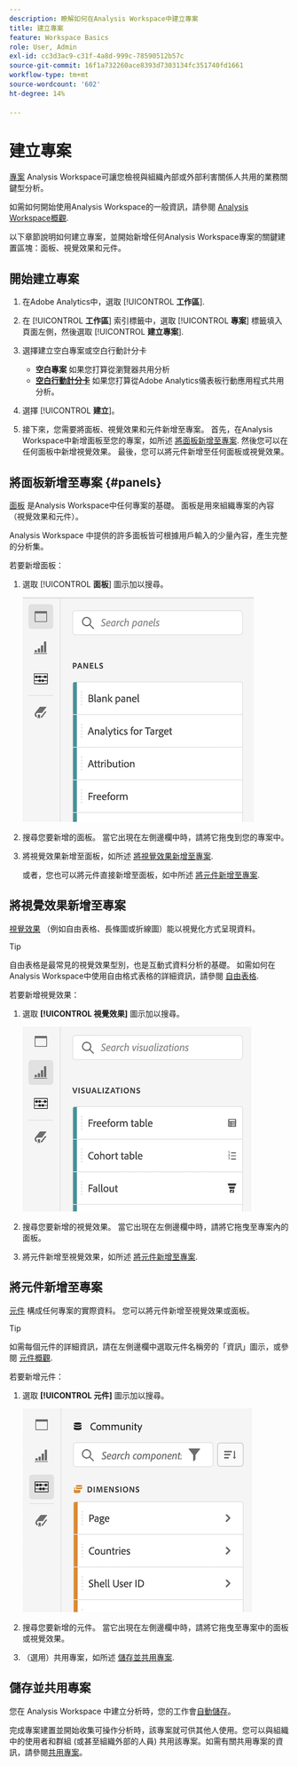 ```yaml
---
description: 瞭解如何在Analysis Workspace中建立專案
title: 建立專案
feature: Workspace Basics
role: User, Admin
exl-id: cc3d3ac9-c31f-4a8d-999c-78590512b57c
source-git-commit: 16f1a732260ace8393d7303134fc351740fd1661
workflow-type: tm+mt
source-wordcount: '602'
ht-degree: 14%

---
```


# 建立專案

[專案](/help/analysis-workspace/build-workspace-project/freeform-overview.md) Analysis Workspace可讓您檢視與組織內部或外部利害關係人共用的業務關鍵型分析。

如需如何開始使用Analysis Workspace的一般資訊，請參閱 [Analysis Workspace概觀](/help/analysis-workspace/home.md).

以下章節說明如何建立專案，並開始新增任何Analysis Workspace專案的關鍵建置區塊：面板、視覺效果和元件。

## 開始建立專案

1. 在Adobe Analytics中，選取 [!UICONTROL **工作區**].

1. 在 [!UICONTROL **工作區**] 索引標籤中，選取 [!UICONTROL **專案**] 標籤填入頁面左側，然後選取 [!UICONTROL **建立專案**].

1. 選擇建立空白專案或空白行動計分卡

   * **空白專案** 如果您打算從瀏覽器共用分析
   * [**空白行動計分卡**](/help/mobile-app/curator.md) 如果您打算從Adobe Analytics儀表板行動應用程式共用分析。

1. 選擇 [!UICONTROL **建立**]。

1. 接下來，您需要將面板、視覺效果和元件新增至專案。 首先，在Analysis Workspace中新增面板至您的專案，如所述 [將面板新增至專案](#add-panels-to-the-project). 然後您可以在任何面板中新增視覺效果。 最後，您可以將元件新增至任何面板或視覺效果。

## 將面板新增至專案 {#panels}

[面板](/help/analysis-workspace/c-panels/panels.md) 是Analysis Workspace中任何專案的基礎。 面板是用來組織專案的內容（視覺效果和元件）。

Analysis Workspace 中提供的許多面板皆可根據用戶輸入的少量內容，產生完整的分析集。

若要新增面板：

1. 選取 [!UICONTROL **面板**] 圖示加以搜尋。

   ![選取「面板」圖示和可用面板的清單。](assets/build-panels.png)

1. 搜尋您要新增的面板。 當它出現在左側邊欄中時，請將它拖曳到您的專案中。

1. 將視覺效果新增至面板，如所述 [將視覺效果新增至專案](#add-visualizations-to-the-project).

   或者，您也可以將元件直接新增至面板，如中所述 [將元件新增至專案](#add-components-to-the-project).

## 將視覺效果新增至專案

[視覺效果](/help/analysis-workspace/visualizations/freeform-analysis-visualizations.md) （例如自由表格、長條圖或折線圖）能以視覺化方式呈現資料。

>[!TIP]
>
>自由表格是最常見的視覺效果型別，也是互動式資料分析的基礎。 如需如何在Analysis Workspace中使用自由格式表格的詳細資訊，請參閱 [自由表格](/help/analysis-workspace/visualizations/freeform-table/freeform-table.md).

若要新增視覺效果：

1. 選取 **[!UICONTROL 視覺效果]** 圖示加以搜尋。

   ![選取的「視覺效果」圖示和可用視覺效果的清單。](assets/build-visualizations.png)

1. 搜尋您要新增的視覺效果。 當它出現在左側邊欄中時，請將它拖曳至專案內的面板。

1. 將元件新增至視覺效果，如所述 [將元件新增至專案](#add-components-to-the-project).

## 將元件新增至專案

[元件](/help/components/overview.md) 構成任何專案的實際資料。 您可以將元件新增至視覺效果或面板。

>[!TIP]
>
>如需每個元件的詳細資訊，請在左側邊欄中選取元件名稱旁的「資訊」圖示，或參閱 [元件概觀](/help/components/overview.md).

若要新增元件：

1. 選取 **[!UICONTROL 元件]** 圖示加以搜尋。

   ![所選的「元件」圖示和可用維度的清單。](assets/build-components.png)

1. 搜尋您要新增的元件。 當它出現在左側邊欄中時，請將它拖曳至專案中的面板或視覺效果。

1. （選用）共用專案，如所述 [儲存並共用專案](#save-and-share-the-project).

## 儲存並共用專案

您在 Analysis Workspace 中建立分析時，您的工作會[自動儲存](/help/analysis-workspace/build-workspace-project/save-projects.md)。

完成專案建置並開始收集可操作分析時，該專案就可供其他人使用。您可以與組織中的使用者和群組 (或甚至組織外部的人員) 共用該專案。如需有關共用專案的資訊，請參閱[共用專案](/help/analysis-workspace/curate-share/share-projects.md)。
